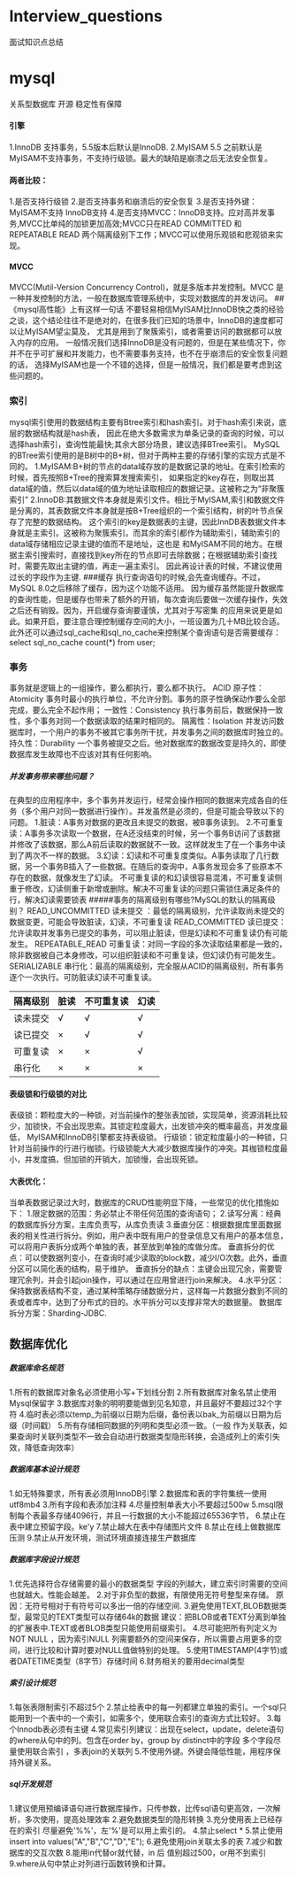 # Interview_questions
面试知识点总结
# mysql
关系型数据库
开源
稳定性有保障
#### 引擎
1.InnoDB 支持事务，5.5版本后默认是InnoDB.
2.MyISAM 5.5 之前默认是MyISAM不支持事务，不支持行级锁。最大的缺陷是崩溃之后无法安全恢复。

#### 两者比较：
1.是否支持行级锁
2.是否支持事务和崩溃后的安全恢复
3.是否支持外键：MyISAM不支持 InnoDB支持
4.是否支持MVCC：InnoDB支持。应对高并发事务,MVCC比单纯的加锁更加高效;MVCC只在READ COMMITTED 和 
REPEATABLE READ 两个隔离级别下工作；MVCC可以使用乐观锁和悲观锁来实现。
#### MVCC
MVCC(Mutil-Version Concurrency Control)，就是多版本并发控制。MVCC 是一种并发控制的方法，一般在数据库管理系统中，实现对数据库的并发访问。
##《mysql高性能》上有这样一句话
不要轻易相信MyISAM比InnoDB快之类的经验之谈，这个结论往往不是绝对的，在很多我们已知的场景中，InnoDB的速度都可以让MyISAM望尘莫及，
尤其是用到了聚簇索引，或者需要访问的数据都可以放入内存的应用。
一般情况我们选择InnoDB是没有问题的，但是在某些情况下，你并不在乎可扩展和并发能力，也不需要事务支持，也不在乎崩溃后的安全恢复问题的话，
选择MyISAM也是一个不错的选择，但是一般情况，我们都是要考虑到这些问题的。
### 索引
mysql索引使用的数据结构主要有Btree索引和hash索引。对于hash索引来说，底层的数据结构就是hash表，
因此在绝大多数需求为单条记录的查询的时候，可以选择hash索引，查询性能最快;其余大部分场景，建议选择BTree索引。
MySQL的BTree索引使用的是B树中的B+树，但对于两种主要的存储引擎的实现方式是不同的。
1.MyISAM:B+树的节点的data域存放的是数据记录的地址。在索引检索的时候，首先按照B+Tree的搜索算发搜索索引，
如果指定的key存在，则取出其data域的值，然后以data域的值为地址读取相应的数据记录。这被称之为“非聚簇索引”
2.InnoDB:其数据文件本身就是索引文件。相比于MyISAM,索引和数据文件是分离的，其表数据文件本身就是按B+Tree组织的一个索引结构，树的叶节点保存了完整的数据结构。
这个索引的key是数据表的主键，因此InnDB表数据文件本身就是主索引。这被称为聚簇索引。而其余的索引都作为辅助索引，辅助索引的data域存储相应记录主键的值而不是地址，这也是
和MyISAM不同的地方。在根据主索引搜索时，直接找到key所在的节点即可去除数据；在根据辅助索引查找时，需要先取出主键的值，再走一遍主索引。
因此再设计表的时候，不建议使用过长的字段作为主键.
###缓存
执行查询语句的时候,会先查询缓存。不过，MySQL 8.0之后移除了缓存，因为这个功能不适用。
因为缓存虽然能提升数据库的查询性能，但是缓存也带来了额外的开销，每次查询后要做一次缓存操作，失效之后还有销毁。因为，开启缓存查询要谨慎，尤其对于写密集
的应用来说更是如此。如果开启，要注意合理控制缓存空间的大小，一班设置为几十MB比较合适。此外还可以通过sql_cache和sql_no_cache来控制某个查询语句是否需要缓存：
select sql_no_cache count(*) from user;

### 事务
事务就是逻辑上的一组操作，要么都执行，要么都不执行。
ACID 
原子性：Atomicity 事务时最小的执行单位，不允许分割。事务的原子性确保动作要么全部完成，要么完全不起作用；
一致性：Consistency 执行事务前后，数据保持一致性，多个事务对同一个数据读取的结果时相同的。
隔离性：Isolation 并发访问数据库时，一个用户的事务不被其它事务所干扰，并发事务之间的数据库时独立的。
持久性：Durability 一个事务被提交之后。他对数据库的数据改变是持久的，即使数据库发生故障也不应该对其有任何影响。

##### 并发事务带来哪些问题？
在典型的应用程序中，多个事务并发运行，经常会操作相同的数据来完成各自的任务（多个用户对同一数据进行操作）。并发虽然是必须的，但是可能会导致以下的问题。
1.脏读：A事务对数据的更改且未提交的数据，被B事务读到。
2.不可重复读：A事务多次读取一个数据，在A还没结束的时候，另一个事务B访问了该数据并修改了该数据，那么A前后读取的数据就不一致。这样就发生了在一个事务中读到了两次不一样的数据。
3.幻读：幻读和不可重复度类似。A事务读取了几行数据，另一个事务B插入了一些数据。在随后的查询中，A事务发现会多了些原本不存在的数据，就像发生了幻读。
不可重复读的和幻读很容易混淆，不可重复读侧重于修改，幻读侧重于新增或删除。解决不可重复读的问题只需锁住满足条件的行，解决幻读需要锁表
#####事务的隔离级别有哪些?MySQL的默认的隔离级别？
READ_UNCOMMITTED 读未提交 ：最低的隔离级别，允许读取尚未提交的数据变更，可能会导致脏读，幻读，不可重复读
READ_COMMITTED   读已提交：允许读取并发事务已提交的事务，可以阻止脏读，但是幻读和不可重复读仍有可能发生。
REPEATABLE_READ  可重复读：对同一字段的多次读取结果都是一致的，除非数据被自己本身修改，可以组织脏读和不可重复读，但幻读仍有可能发生。
SERIALIZABLE     串行化：最高的隔离级别，完全服从ACID的隔离级别，所有事务逐个一次执行。可防脏读幻读不可重复读。

隔离级别  | 脏读 |   不可重复读|  幻读
----     |----  |     ----   |---- 
读未提交  |   √  |      √     |     √
读已提交  |   ×  |      √     |     √
可重复读  |   ×  |      ×     |     √
串行化    |   ×  |      ×     |     ×  
#### 表级锁和行级锁的对比
表级锁：颗粒度大的一种锁，对当前操作的整张表加锁，实现简单，资源消耗比较少，加锁快，不会出现思索。其锁定粒度最大，出发锁冲突的概率最高，并发度最低，
MyISAM和InnoDB引擎都支持表级锁。
行级锁：锁定粒度最小的一种锁，只针对当前操作的行进行枷锁。行级锁能大大减少数据库操作的冲突。其枷锁粒度最小，并发度搞，但加锁的开销大，加锁慢，会出现死锁。
#### 大表优化：
当单表数据记录过大时，数据库的CRUD性能明显下降，一些常见的优化措施如下：
1.限定数据的范围：务必禁止不带任何范围的查询语句；
2.读写分离：经典的数据库拆分方案，主库负责写，从库负责读
3.垂直分区：根据数据库里面数据表的相关性进行拆分。例如，用户表中既有用户的登录信息又有用户的基本信息，可以将用户表拆分成两个单独的表，甚至放到单独的库做分库。
垂直拆分的优点：可以使数据列变小，在查询时减少读取的block数，减少I/O次数。此外，垂直分区可以简化表的结构，易于维护。
垂直拆分的缺点：主键会出现冗余，需要管理冗余列，并会引起join操作，可以通过在应用曾进行join来解决。
4.水平分区：保持数据表结构不变，通过某种策略存储数据分片，这样每一片数据分数到不同的表或者库中，达到了分布式的目的。水平拆分可以支撑非常大的数据量。
数据库拆分方案：Sharding-JDBC.


## 数据库优化
##### 数据库命名规范
1.所有的数据库对象名必须使用小写+下划线分割
2.所有数据库对象名禁止使用Mysql保留字
3.数据库对象的明明要能做到见名知意，并且最好不要超过32个字符
4.临时表必须以temp_为前缀以日期为后缀，备份表以bak_为前缀以日期为后缀（时间戳）
5.所有存储相同数据的列明和类型必须一致。（一般 作为关联表，如果查询时关联列类型不一致会自动进行数据类型隐形转换，会造成列上的索引失效，降低查询效率）
##### 数据库基本设计规范
1.如无特殊要求，所有表必须用InnoDB引擎
2.数据库和表的字符集统一使用utf8mb4
3.所有字段和表添加注释
4.尽量控制单表大小不要超过500w
5.msql限制每个表最多存储4096行，并且一行数据的大小不能超过65536字节，
6.禁止在表中建立预留字段。ke'y
7.禁止越大在表中存储图片文件
8.禁止在线上做数据库压测
9.禁止从开发环境，测试环境直接连接生产数据库
##### 数据库字段设计规范
1.优先选择符合存储需要的最小的数据类型 字段的列越大，建立索引时需要的空间也就越大。性能会越差。
2.对于非负型的数据，有限使用无符号整型来存储。 原因：无符号相对于有符号可以多出一倍的存储空间.
3.避免使用TEXT,BLOB数据类型，最常见的TEXT类型可以存储64k的数据  建议：把BLOB或者TEXT分离到单独的扩展表中.TEXT或者BLOB类型只能使用前缀索引。
4.尽可能把所有列定义为NOT NULL ，因为索引NULL 列需要额外的空间来保存，所以需要占用更多的空间，进行比较和计算时要对NULL值做特别的处理。
5.使用TIMESTAMP(4字节)或者DATETIME类型（8字节）存储时间
6.财务相关的要用decimal类型
##### 索引设计规范
1.每张表限制索引不超过5个
2.禁止给表中的每一列都建立单独的索引。一个sql只能用到一个表中的一个索引，如需多个，使用联合索引的查询方式比较好。
3.每个Innodb表必须有主键
4.常见索引列建议：出现在select，update，delete语句的where从句中的列。包含在order by，group by distinct中的字段 多个字段尽量使用联合索引 ，多表join的关联列
5.不使用外键。外键会降低性能，用程序保持外键关系。
##### sql开发规范
1.建议使用预编译语句进行数据库操作，只传参数，比传sql语句更高效，一次解析，多次使用，提高处理效率
2.避免数据类型的隐形转换
3.充分使用表上已经存在的索引 尽量避免'%%'，左'%'是可以用上索引的。
4.禁止select * 
5.禁止使用insert into values("A","B","C","D","E");
6.避免使用join关联太多的表
7.减少和数据库的交互次数
8.能用in代替or就代替，in 后 值别超过500，or用不到索引
9.where从句中禁止对列进行函数转换和计算。

